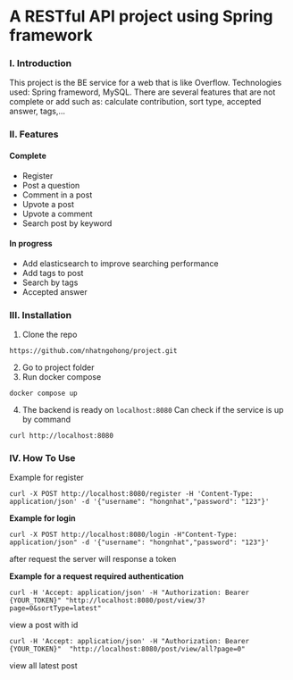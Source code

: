 # A RESTful API project using Spring framework

### I. Introduction

This project is the BE service for a web that is like Overflow. Technologies used: Spring frameword, MySQL. There are several features that are not complete or add such as: calculate contribution, sort type, accepted answer, tags,...

### II. Features
#### Complete
- Register
- Post a question
- Comment in a post
- Upvote a post
- Upvote a comment
- Search post by keyword
#### In progress
- Add elasticsearch to improve searching performance
- Add tags to post
- Search by tags
- Accepted answer


### III. Installation

1. Clone the repo
```
https://github.com/nhatngohong/project.git
```

2. Go to project folder
3. Run docker compose
```
docker compose up
```
4. The backend is ready on `localhost:8080` Can check if the service is up by command
```
curl http://localhost:8080 
```


### IV. How To Use

Example for register
```
curl -X POST http://localhost:8080/register -H 'Content-Type: application/json' -d '{"username": "hongnhat","password": "123"}'
```
**Example for login**
```
curl -X POST http://localhost:8080/login -H"Content-Type: application/json" -d '{"username": "hongnhat","password": "123"}'
```
after request the server will response a token


**Example for a request required authentication**
```
curl -H 'Accept: application/json' -H "Authorization: Bearer {YOUR_TOKEN}" "http://localhost:8080/post/view/3?page=0&sortType=latest"
```

view a post with id
```
curl -H 'Accept: application/json' -H "Authorization: Bearer {YOUR_TOKEN}"  "http://localhost:8080/post/view/all?page=0"
```
view all latest post

